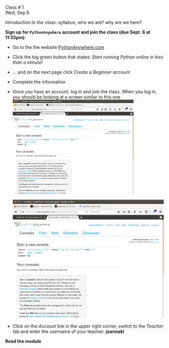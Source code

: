 

<div class="lecture1">



<div class="column_date">
<p markdown="block">

Class # 1 <br> 
Wed, Sep 6 

</p>
</div>



<div class="column_materials" >
<p markdown="block">

*Introduction to the class*: syllabus, who we are? why are we here? <br>

</p>
</div>



<div class="column_assign">
<p markdown="block">

**Sign up for `PythonAnywhere` account and join the class (due Sept. 6 at 11:55pm)**:

* Go to the the website [PythonAnywhere.com](https://www.pythonanywhere.com/)
* Click the big green button that states: *Start running Python online in less than a minute!*
* ... and on the next page click *Create a Beginner account* 
* Complete the information 
* Once you have an account, log in and join the class. When you log in, you should be looking 
at a screen similar to this one 
    <img src="/resources/images/pythonAnywhere_dashboard.png" alt="Drawing" style="width: 80%;"/>

    ![PythonAnywhere.com Dashboard](resources/images/pythonAnywhere_dashboard.png) 
* Click on the *Account* link in the upper right corner, switch to the *Teacher* tab and
enter the username of your teacher: **joannakl** 




**Read the module**        


</p>
</div>

</div>
